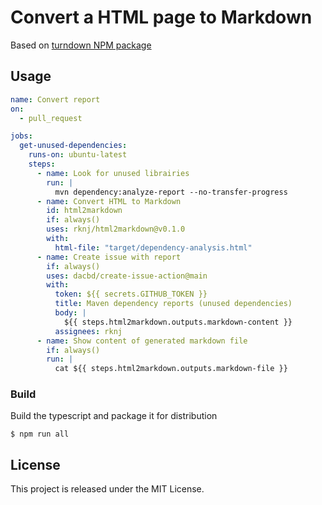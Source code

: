 # Convert a HTML page to Markdown

Based on [turndown NPM package](https://www.npmjs.com/package/turndown)

## Usage

```yml
name: Convert report
on:
  - pull_request

jobs:
  get-unused-dependencies:
    runs-on: ubuntu-latest
    steps:
      - name: Look for unused librairies
        run: |
          mvn dependency:analyze-report --no-transfer-progress
      - name: Convert HTML to Markdown
        id: html2markdown
        if: always()
        uses: rknj/html2markdown@v0.1.0
        with:
          html-file: "target/dependency-analysis.html"
      - name: Create issue with report
        if: always()
        uses: dacbd/create-issue-action@main
        with:
          token: ${{ secrets.GITHUB_TOKEN }}
          title: Maven dependency reports (unused dependencies)
          body: |
            ${{ steps.html2markdown.outputs.markdown-content }}
          assignees: rknj
      - name: Show content of generated markdown file
        if: always()
        run: |
          cat ${{ steps.html2markdown.outputs.markdown-file }}
```

### Build

Build the typescript and package it for distribution

```
$ npm run all
```

## License

This project is released under the MIT License.

